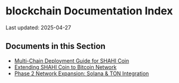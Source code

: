 # blockchain Documentation Index

Last updated: 2025-04-27

## Documents in this Section

- [Multi-Chain Deployment Guide for SHAHI Coin](20250331_4deploysmartcontract.md)
- [Extending SHAHI Coin to Bitcoin Network](20250403_bitcoin-integration.md)
- [Phase 2 Network Expansion: Solana & TON Integration](20250403_phase2-networks.md)
